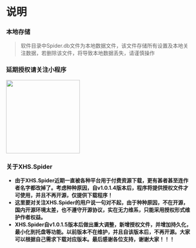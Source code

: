 # 说明

### 本地存储
> 软件目录中Spider.db文件为本地数据文件，该文件存储所有设置及本地关注数据，若删除该文件，将导致本地数据丢失，请谨慎操作

### 延期授权请关注小程序

 <img  height="200px" width="200px" src="/images/miniProgram.jpg"/>

### 关于XHS.Spider
- **由于XHS.Spider近期一直被各种平台用于付费资源下载，更有甚者甚至连作者名字都改掉了。考虑种种原因，自v1.0.1.4版本后，程序将提供授权文件才可使用，并且不再开源，仅提供下载程序！**
- **这里要对关注XHS.Spider的用户说一句对不起，由于种种原因，不在开源，国内开源环境太差，也不遵守开源协议，实在无力维系，只能采用授权形式维护作者权益。**
- **XHS.Spider自v1.0.1.5版本后做出重大调整，新增授权文件，并增加持久化，最小化到托盘等功能。以前版本不在维护，并且自该版本后，不再开源。大家可以根据自己需求下载对应版本。最后感谢各位支持，谢谢大家！！！**



